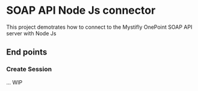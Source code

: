 # SOAP API Node Js connector
This project demotrates how to connect to the Mystifly OnePoint SOAP API server with Node Js

## End points
### Create Session

... WIP